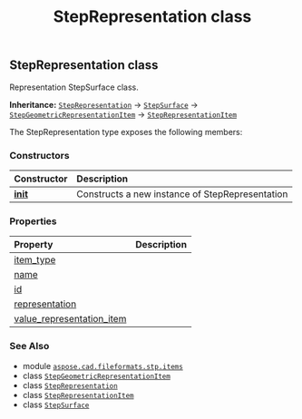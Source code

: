 ﻿---
title: StepRepresentation class
second_title: Aspose.CAD for Python via .NET API References
description: 
type: docs
weight: 580
url: /python-net/aspose.cad.fileformats.stp.items/steprepresentation/
is_root: false
---

## StepRepresentation class

Representation StepSurface class.



**Inheritance:** [`StepRepresentation`](/cad/python-net/aspose.cad.fileformats.stp.items/steprepresentation) → 
[`StepSurface`](/cad/python-net/aspose.cad.fileformats.stp.items/stepsurface) → 
[`StepGeometricRepresentationItem`](/cad/python-net/aspose.cad.fileformats.stp.items/stepgeometricrepresentationitem) → 
[`StepRepresentationItem`](/cad/python-net/aspose.cad.fileformats.stp.items/steprepresentationitem)



The StepRepresentation type exposes the following members:

### Constructors
| Constructor | Description |
| :- | :- |
| [__init__](/cad/python-net/aspose.cad.fileformats.stp.items/steprepresentation/__init__/#) | Constructs a new instance of StepRepresentation |


### Properties
| Property | Description |
| :- | :- |
| [item_type](/cad/python-net/aspose.cad.fileformats.stp.items/steprepresentation/item_type) |  |
| [name](/cad/python-net/aspose.cad.fileformats.stp.items/steprepresentation/name) |  |
| [id](/cad/python-net/aspose.cad.fileformats.stp.items/steprepresentation/id) |  |
| [representation](/cad/python-net/aspose.cad.fileformats.stp.items/steprepresentation/representation) |  |
| [value_representation_item](/cad/python-net/aspose.cad.fileformats.stp.items/steprepresentation/value_representation_item) |  |



### See Also
* module [`aspose.cad.fileformats.stp.items`](..)
* class [`StepGeometricRepresentationItem`](/cad/python-net/aspose.cad.fileformats.stp.items/stepgeometricrepresentationitem)
* class [`StepRepresentation`](/cad/python-net/aspose.cad.fileformats.stp.items/steprepresentation)
* class [`StepRepresentationItem`](/cad/python-net/aspose.cad.fileformats.stp.items/steprepresentationitem)
* class [`StepSurface`](/cad/python-net/aspose.cad.fileformats.stp.items/stepsurface)
